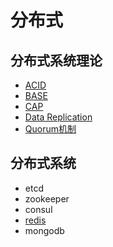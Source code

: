 # 分布式

## 分布式系统理论
* [ACID](acid.md)
* [BASE](base.md)
* [CAP](cap.md)
* [Data Replication](data-replication.md)
* [Quorum机制](quorum.md)
## 分布式系统
* etcd
* zookeeper
* consul
* [redis](redis/README.md)
* mongodb

